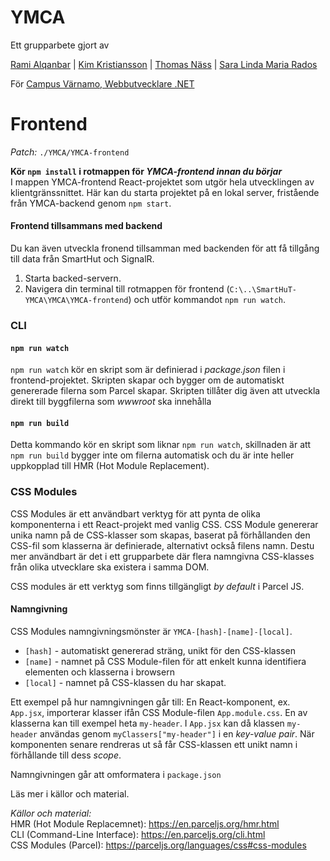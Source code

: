 # YMCA
Ett grupparbete gjort av

[Rami Alqanbar](https://github.com/AlqanbarRami) | 
[Kim Kristiansson](https://github.com/kimkristianssonJU) | 
[Thomas Näss](https://github.com/ThomasNass) | 
[Sara Linda Maria Rados](https://github.com/sararados)

För [Campus Värnamo, Webbutvecklare .NET](https://www.varnamo.se/campusvarnamo/utbildning/utbildningsarkiv/webbutvecklarenet.5.f0c3e6e174960600f056fb.html)
# Frontend

*Patch:* `./YMCA/YMCA-frontend`

 **Kör `npm install` i rotmappen för *YMCA-frontend innan du börjar***  
I mappen YMCA-frontend React-projektet som utgör hela utvecklingen av klientgränssnittet. 
Här kan du starta projektet på en lokal server, fristående från YMCA-backend genom `npm start`.

#### Frontend tillsammans med backend
Du kan även utveckla fronend tillsamman med backenden för att få tillgång till data från SmartHut och SignalR.

 1. Starta backed-servern. 
 2. Navigera din terminal till rotmappen för frontend
    (`C:\..\SmartHuT-YMCA\YMCA\YMCA-frontend`)  och utför kommandot `npm
    run watch`.

### CLI
#### `npm run watch`
`npm run watch` kör en skript som är definierad i *package.json* filen i frontend-projektet. Skripten skapar och bygger om de automatiskt genererade filerna som Parcel skapar. Skripten tillåter dig även att utveckla direkt till byggfilerna som *wwwroot* ska innehålla

#### `npm run build`
Detta kommando kör en skript som liknar `npm run watch`, skillnaden är att `npm run build` bygger inte om filerna automatisk och du är inte heller uppkopplad till HMR (Hot Module Replacement).

### CSS Modules
CSS Modules är ett användbart verktyg för att pynta de olika komponenterna i ett React-projekt med vanlig CSS. CSS Module genererar unika namn på de CSS-klasser som skapas, baserat på förhållanden den CSS-fil som klasserna är definierade, alternativt också filens namn. 
Destu mer användbart är det i ett grupparbete där flera namngivna CSS-klasses från olika utvecklare ska existera i samma DOM.

CSS modules är ett verktyg som finns tillgängligt *by default* i Parcel JS.

#### Namngivning
CSS Modules namngivningsmönster är `YMCA-[hash]-[name]-[local]`.

 - `[hash]` - automatiskt genererad sträng, unikt för den CSS-klassen
 - `[name]` - namnet på CSS Module-filen för att enkelt kunna identifiera elementen och klasserna i browsern
 -  `[local]` - namnet på CSS-klassen du har skapat.

Ett exempel på hur namngivningen går till:
En React-komponent, ex. `App.jsx`, importerar klasser ifån CSS Module-filen `App.module.css`.
En av klasserna kan till exempel heta `my-header`.
I `App.jsx` kan då klassen `my-header` användas genom `myClassers["my-header"]` i en *key-value pair*. När komponenten senare rendreras ut så får CSS-klassen ett unikt namn i förhållande till dess *scope*.

Namngivningen går att omformatera i `package.json`

Läs mer i källor och material.

*Källor och material:*  
HMR (Hot Module Replacemnet): https://en.parceljs.org/hmr.html  
CLI (Command-Line Interface): https://en.parceljs.org/cli.html  
CSS Modules (Parcel): https://parceljs.org/languages/css#css-modules
